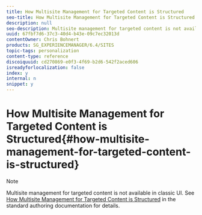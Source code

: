 ```yaml
---
title: How Multisite Management for Targeted Content is Structured
seo-title: How Multisite Management for Targeted Content is Structured
description: null
seo-description: Multisite management for targeted content is not available in classic UI. See How Multisite Management for Targeted Content is Structured in the standard authoring documentation for details.
uuid: 67fbf7d6-37c3-40d4-b43e-09c7ec32013d
contentOwner: Chris Bohnert
products: SG_EXPERIENCEMANAGER/6.4/SITES
topic-tags: personalization
content-type: reference
discoiquuid: cd270869-e0f3-4f69-b2d6-542f2aced606
isreadyforlocalization: false
index: y
internal: n
snippet: y
---
```


# How Multisite Management for Targeted Content is Structured{#how-multisite-management-for-targeted-content-is-structured}

>[!NOTE]
>
>Multisite management for targeted content is not available in classic UI. See [How Multisite Management for Targeted Content is Structured](../../authoring/using/technical-multisite-targeted.md) in the standard authoring documentation for details.

